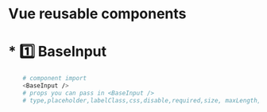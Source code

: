 # Vue reusable components

# * 1️⃣ BaseInput
```bash
    # component import
    <BaseInput />
    # props you can pass in <BaseInput />
    # type,placeholder,labelClass,css,disable,required,size, maxLength,maxLength,regExpForInput,validationMessage,validationMessageStyle,validationMessage,validationStatus,autoFocus,title
```

